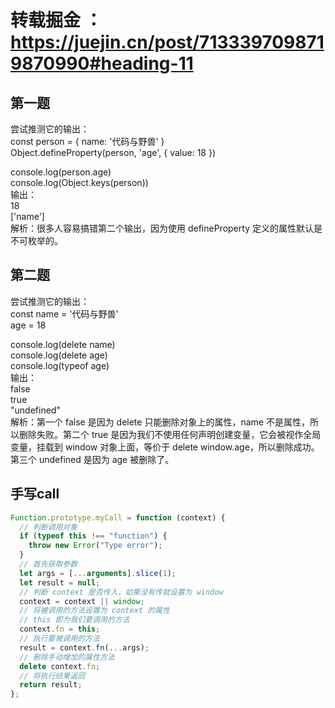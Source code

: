 # 转载掘金 ：https://juejin.cn/post/7133397098719870990#heading-11

## 第一题
尝试推测它的输出： <br>
const person = { name: '代码与野兽' } <br>
Object.defineProperty(person, 'age', { value: 18 }) <br>

console.log(person.age) <br>
console.log(Object.keys(person)) <br>
输出： <br>
18 <br>
['name'] <br>
解析：很多人容易搞错第二个输出，因为使用 defineProperty 定义的属性默认是不可枚举的。

## 第二题
尝试推测它的输出： <br>
const name = '代码与野兽' <br>
age = 18 <br>

console.log(delete name) <br>
console.log(delete age) <br>
console.log(typeof age) <br>
输出： <br>
false <br>
true <br>
"undefined" <br>
解析：第一个 false 是因为 delete 只能删除对象上的属性，name 不是属性，所以删除失败。第二个 true 是因为我们不使用任何声明创建变量，它会被视作全局变量，挂载到 window 对象上面，等价于 delete window.age，所以删除成功。第三个 undefined 是因为 age 被删除了。

## 手写call
``` JavaScript
Function.prototype.myCall = function (context) {
  // 判断调用对象
  if (typeof this !== "function") {
    throw new Error("Type error");
  }
  // 首先获取参数
  let args = [...arguments].slice(1);
  let result = null;
  // 判断 context 是否传入，如果没有传就设置为 window
  context = context || window;
  // 将被调用的方法设置为 context 的属性
  // this 即为我们要调用的方法
  context.fn = this;
  // 执行要被调用的方法
  result = context.fn(...args);
  // 删除手动增加的属性方法
  delete context.fn;
  // 将执行结果返回
  return result;
};
```
